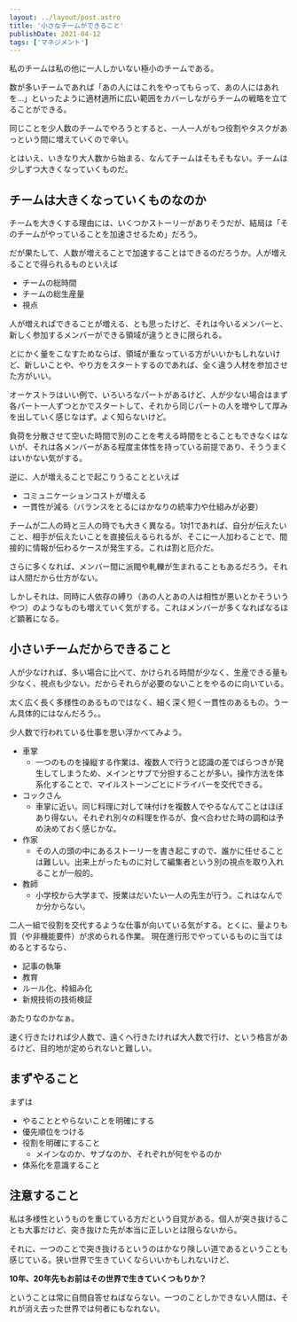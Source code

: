 ```yaml
---
layout: ../layout/post.astro
title: '小さなチームができること'
publishDate: 2021-04-12
tags: ['マネジメント']
---
```


私のチームは私の他に一人しかいない極小のチームである。

数が多いチームであれば「あの人にはこれをやってもらって、あの人にはあれを…」といったように適材適所に広い範囲をカバーしながらチームの戦略を立てることができる。

同じことを少人数のチームでやろうとすると、一人一人がもつ役割やタスクがあっという間に増えていくので辛い。

とはいえ、いきなり大人数から始まる、なんてチームはそもそもない。チームは少しずつ大きくなっていくものだ。

## チームは大きくなっていくものなのか

チームを大きくする理由には、いくつかストーリーがありそうだが、結局は「そのチームがやっていることを加速させるため」だろう。

だが果たして、人数が増えることで加速することはできるのだろうか。人が増えることで得られるものといえば

*   チームの総時間
*   チームの総生産量
*   視点

人が増えればできることが増える、とも思ったけど、それは今いるメンバーと、新しく参加するメンバーができる領域が違うときに限られる。

とにかく量をこなすためならば、領域が重なっている方がいいかもしれないけど、新しいことや、やり方をスタートするのであれば、全く違う人材を参加させた方がいい。

オーケストラはいい例で、いろいろなパートがあるけど、人が少ない場合はまず各パート一人ずつとかでスタートして、それから同じパートの人を増やして厚みを出していく感じなはず。よく知らないけど。

負荷を分散させて空いた時間で別のことを考える時間をとることもできなくはないが、それは各メンバーがある程度主体性を持っている前提であり、そううまくはいかない気がする。

逆に、人が増えることで起こりうることといえば

*   コミュニケーションコストが増える
*   一貫性が減る（バランスをとるにはかなりの統率力や仕組みが必要）

チームが二人の時と三人の時でも大きく異なる。1対1であれば、自分が伝えたいこと、相手が伝えたいことを直接伝えるられるが、そこに一人加わることで、間接的に情報が伝わるケースが発生する。これは割と厄介だ。

さらに多くなれば、メンバー間に派閥や軋轢が生まれることもあるだろう。それは人間だから仕方がない。

しかしそれは、同時に人依存の縛り（あの人とあの人は相性が悪いとかそういうやつ）のようなものも増えていく気がする。これはメンバーが多くなればなるほど顕著になる。

## 小さいチームだからできること

人が少なければ、多い場合に比べて、かけられる時間が少なく、生産できる量も少なく、視点も少ない。だからそれらが必要のないことをやるのに向いている。

太く広く長く多様性のあるものではなく、細く深く短く一貫性のあるもの。うーん具体的にはなんだろう。。

少人数で行われている仕事を思い浮かべてみよう。

*   車掌
    *   一つのものを操縦する作業は、複数人で行うと認識の差でばらつきが発生してしまうため、メインとサブで分担することが多い。操作方法を体系化することで、マイルストーンごとにドライバーを交代できる。
*   コックさん
    *   車掌に近い。同じ料理に対して味付けを複数人でやるなんてことはほぼあり得ない。それぞれ別々の料理を作るが、食べ合わせた時の調和は予め決めておく感じかな。
*   作家
    *   その人の頭の中にあるストーリーを書き起こすので、誰かに任せることは難しい。出来上がったものに対して編集者という別の視点を取り入れることが一般的。
*   教師
    *   小学校から大学まで、授業はだいたい一人の先生が行う。これはなんでか分からない。

二人一組で役割を交代するような仕事が向いている気がする。とくに、量よりも質（や非機能要件）が求められる作業。
現在進行形でやっているものに当てはめるとするなら、

*   記事の執筆
*   教育
*   ルール化、枠組み化
*   新規技術の技術検証

あたりなのかなぁ。

速く行きたければ少人数で、遠くへ行きたければ大人数で行け、という格言があるけど、目的地が定められないと難しい。

## まずやること

まずは

*   やることとやらないことを明確にする
*   優先順位をつける
*   役割を明確にすること
    *   メインなのか、サブなのか、それぞれが何をやるのか
*   体系化を意識すること

## 注意すること

私は多様性というものを重じている方だという自覚がある。個人が突き抜けることも大事だけど、突き抜けた先が本当に正しいとは限らないから。

それに、一つのことで突き抜けるというのはかなり険しい道であるということも感じている。狭い世界で生きていくならいいかもしれないけど、

**10年、20年先もお前はその世界で生きていくつもりか？**

ということは常に自問自答せねばならない。一つのことしかできない人間は、それが消え去った世界では何者にもなれない。
